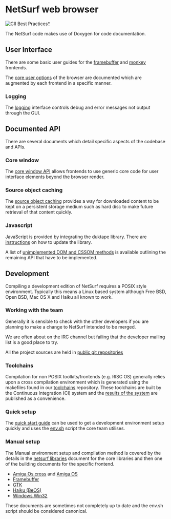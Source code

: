 NetSurf web browser
===================

![CII Best Practices](https://bestpractices.coreinfrastructure.org/projects/1037/badge)[*](https://bestpractices.coreinfrastructure.org/projects/1037)

The NetSurf code makes use of Doxygen for code documentation.

User Interface
--------------

There are some basic user guides for the
[framebuffer](docs/using-framebuffer.md) and
[monkey](docs/using-monkey.md) frontends.

The [core user options](docs/netsurf-options.md) of the browser are
documented which are augmented by each frontend in a specific manner.

### Logging

The [logging](docs/logging.md) interface controls debug and error
messages not output through the GUI.

Documented API
--------------

There are several documents which detail specific aspects of the
codebase and APIs.

### Core window

The [core window API](docs/core-window-interface.md) allows frontends
to use generic core code for user interface elements beyond the
browser render.

### Source object caching

The [source object caching](docs/source-object-backing-store.md)
provides a way for downloaded content to be kept on a persistent
storage medium such as hard disc to make future retrieval of that
content quickly.

### Javascript

JavaScript is provided by integrating the duktape library. There are [instructions](docs/updating-duktape.md) on how to update the library.

A list of [unimplemented DOM and CSSOM methods](unimplemented.html)
is available outlining the remaining API that have to be implemented.

Development
-----------

Compiling a development edition of NetSurf requires a POSIX style
environment. Typically this means a Linux based system although Free
BSD, Open BSD, Mac OS X and Haiku all known to work.

### Working with the team

Generally it is sensible to check with the other developers if you are
planning to make a change to NetSurf intended to be merged.

We are often about on the IRC channel but failing that the developer
mailing list is a good place to try.

All the project sources are held in [public git repositories](http://source.netsurf-browser.org/)

### Toolchains

Compilation for non POSIX toolkits/frontends (e.g. RISC OS) generally
relies upon a cross compilation environment which is generated using
the makefiles found in our
[toolchains](http://source.netsurf-browser.org/toolchains.git/)
repository. These toolchains are built by the Continuous Integration
(CI) system and the
[results of the system](http://ci.netsurf-browser.org/builds/toolchains/)
are published as a convenience.

### Quick setup

The [quick start guide](docs/quick-start.md) can be used to get a
development environment setup quickly and uses the
[env.sh](env_8sh_source.html) script the core team utilises.

### Manual setup

The Manual environment setup and compilation method is covered by the
details in the [netsurf libraries](docs/netsurf-libraries.md) document
for the core libraries and then one of the building documents for the
specific frontend.

- [Amiga Os cross](docs/building-AmigaCross.md) and [Amiga OS](docs/building-AmigaOS.md)
- [Framebuffer](docs/building-Framebuffer.md)
- [GTK](docs/building-GTK.md)
- [Haiku (BeOS)](docs/building-Haiku.md)
- [Windows Win32](docs/building-Windows.md)

These documents are sometimes not completely up to
date and the env.sh script should be considered canonical.

